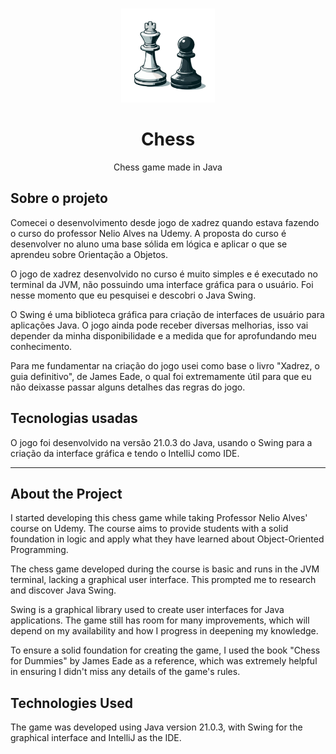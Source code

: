 <br />
<p align="center">
  <img src="src/resources/chess_pieces.png" alt="Logo" width="150" height="150">

<h1 align="center">Chess</h1>

  <p align="center">
    Chess game made in Java
    <br />
    </p>

## Sobre o projeto

Comecei o desenvolvimento desde jogo de xadrez quando estava fazendo o curso do professor Nelio
Alves na Udemy. A proposta do curso é desenvolver no aluno uma base sólida em lógica e aplicar o que
se aprendeu sobre Orientação a Objetos.

O jogo de xadrez desenvolvido no curso é muito simples e é executado no terminal da JVM, não possuindo
uma interface gráfica para o usuário. Foi nesse momento que eu pesquisei e descobri o Java Swing.

O Swing é uma biblioteca gráfica para criação de interfaces de usuário para aplicações Java.
O jogo ainda pode receber diversas melhorias, isso vai depender da minha disponibilidade e a medida
que for aprofundando meu conhecimento.

Para me fundamentar na criação do jogo usei como base o livro "Xadrez, o guia definitivo", de James Eade,
o qual foi extremamente útil para que eu não deixasse passar alguns detalhes das regras do jogo.

## Tecnologias usadas

O jogo foi desenvolvido na versão 21.0.3 do Java, usando o Swing para a criação da interface gráfica
e tendo o IntelliJ como IDE.

---

## About the Project
I started developing this chess game while taking Professor Nelio Alves' course on Udemy. 
The course aims to provide students with a solid foundation in logic and apply what they have 
learned about Object-Oriented Programming.

The chess game developed during the course is basic and runs in the JVM terminal, lacking 
a graphical user interface. This prompted me to research and discover Java Swing.

Swing is a graphical library used to create user interfaces for Java applications. The game still 
has room for many improvements, which will depend on my availability and how I progress in deepening
 my knowledge.

To ensure a solid foundation for creating the game, I used the book "Chess for Dummies" by James Eade 
as a reference, which was extremely helpful in ensuring I didn't miss any details of the game's rules.

## Technologies Used

The game was developed using Java version 21.0.3, with Swing for the graphical interface and IntelliJ 
as the IDE.






